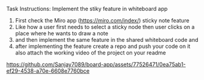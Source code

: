 Task Instructions: Implement the stiky feature in whiteboard app

1. First check the Miro app (https://miro.com/index/) sticky note feature 
2. Like how a user first needs to select a sticky node then user clicks on a place where he wants to draw a note 
3. and then implement the same feature in the shared whiteboard code and 
4. after implementing the feature create a repo and push your code on it also attach the working video of the project on your readme 


https://github.com/Sanjay7089/board-app/assets/77526471/0ea75ab1-ef29-4538-a70e-6608e7760bce

